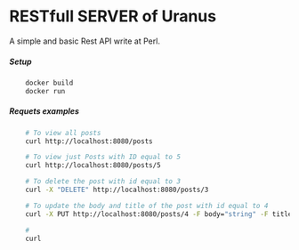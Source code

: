 # RESTfull SERVER of Uranus

A simple and basic Rest API write at Perl.

##### Setup

```bash
	docker build
	docker run
```

##### Requets examples

```bash
	# To view all posts
	curl http://localhost:8080/posts

	# To view just Posts with ID equal to 5
	curl http://localhost:8080/posts/5

	# To delete the post with id equal to 3
	curl -X "DELETE" http://localhost:8080/posts/3

	# To update the body and title of the post with id equal to 4
	curl -X PUT http://localhost:8080/posts/4 -F body="string" -F title="string"

	#
	curl
```